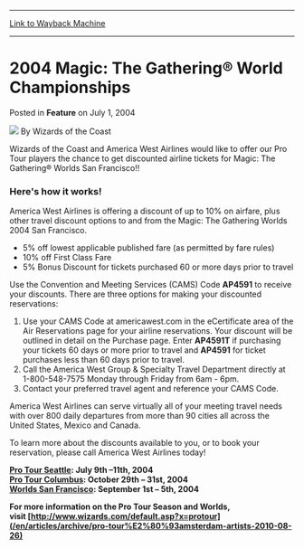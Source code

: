 
---
[Link to Wayback Machine](https://web.archive.org/web/20211022155656/https://magic.wizards.com/en/articles/archive/feature/2004-magic-gathering%C2%AE-world-championships-2004-07-01)

[_metadata_:wayback_url]:- "https://magic.wizards.com/en/articles/archive/feature/2004-magic-gathering%C2%AE-world-championships-2004-07-01"
[_metadata_:wayback_raw_url]:- "https://web.archive.org/web/20211022155656id_/https://magic.wizards.com/en/articles/archive/feature/2004-magic-gathering%C2%AE-world-championships-2004-07-01"
[_metadata_:wayback_capture_timestamp]:- "2021-10-22 15:56:56+00:00"
[_metadata_:description]:- "Wizards of the Coast and America West Airlines would like to offer our Pro Tour players the chance to get discounted airline tickets for Magic: The Gathering® Worlds San Francisco!!Here's how it works!America West Airlines is offering a discount of up to 10% on airfare, plus other travel discount options to and from the Magic: The Gathering Worlds 2004 San Francisco.5% off"
[_metadata_:generator]:- "Drupal 7 (http://drupal.org)"
[_metadata_:publish_date]:- "2004-07-01"
---


2004 Magic: The Gathering® World Championships
==============================================



 Posted in **Feature**
 on July 1, 2004 






![](https://media.magic.wizards.com/styles/auth_small/public/images/person/wizards_author.jpg)
By Wizards of the Coast











Wizards of the Coast and America West Airlines would like to offer our Pro Tour players the chance to get discounted airline tickets for Magic: The Gathering® Worlds San Francisco!!

### Here's how it works!

America West Airlines is offering a discount of up to 10% on airfare, plus other travel discount options to and from the Magic: The Gathering Worlds 2004 San Francisco.  


* 5% off lowest applicable published fare (as permitted by fare rules)
* 10% off First Class Fare
* 5% Bonus Discount for tickets purchased 60 or more days prior to travel

Use the Convention and Meeting Services (CAMS) Code **AP4591** to receive your discounts. There are three options for making your discounted reservations:   


1. Use your CAMS Code at americawest.com in the eCertificate area of the Air Reservations page for your airline reservations. Your discount will be outlined in detail on the Purchase page. Enter **AP4591T** if purchasing your tickets 60 days or more prior to travel and **AP4591** for ticket purchases less than 60 days prior to travel.
2. Call the America West Group & Specialty Travel Department directly at 1-800-548-7575 Monday through Friday from 6am - 6pm.
3. Contact your preferred travel agent and reference your CAMS Code.

America West Airlines can serve virtually all of your meeting travel needs with over 800 daily departures from more than 90 cities all across the United States, Mexico and Canada. 

To learn more about the discounts available to you, or to book your reservation, please call America West Airlines today!

**[Pro Tour Seattle](http://archive.wizards.com/Magic/Magazine/Article.aspx?x=protour/seattle04/facts): July 9th –11th, 2004**  
**[Pro Tour Columbus](http://archive.wizards.com/Magic/Magazine/Article.aspx?x=protour/columbus05/qualifiers): October 29th – 31st, 2004**  
**[Worlds San Francisco](/en/articles/archive/feature/2007-magic-world-championships-artists-2007-11-20): September 1st – 5th, 2004**

**For more information on the Pro Tour Season and Worlds,**  
 **visit [http://www.wizards.com/default.asp?x=protour](/en/articles/archive/pro-tour%E2%80%93amsterdam-artists-2010-08-26)**







